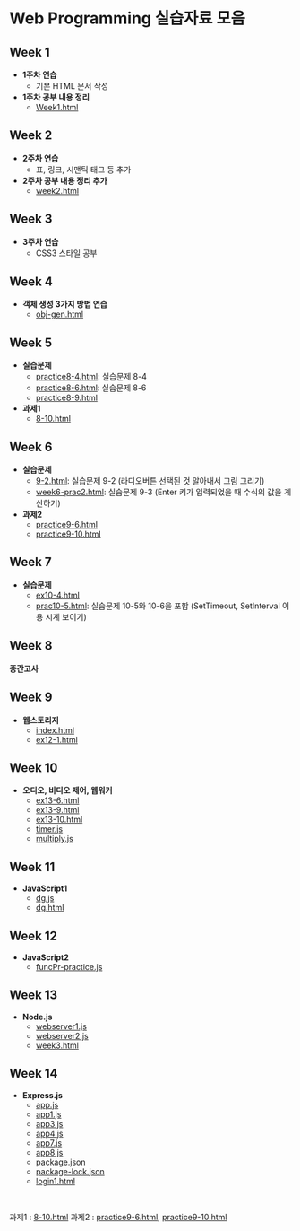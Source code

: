# Web Programming 실습자료 모음

## Week 1
- **1주차 연습**
  - 기본 HTML 문서 작성
- **1주차 공부 내용 정리**
  - [Week1.html](week1/Week1.html)

## Week 2
- **2주차 연습**
  - 표, 링크, 시맨틱 태그 등 추가
- **2주차 공부 내용 정리 추가**
  - [week2.html](week2/week2.html)

## Week 3
- **3주차 연습**
  - CSS3 스타일 공부

## Week 4
- **객체 생성 3가지 방법 연습**
  - [obj-gen.html](week4/obj-gen.html)
    
## Week 5
- **실습문제**
  - [practice8-4.html](week5/practice8-4.html): 실습문제 8-4
  - [practice8-6.html](week5/practice8-6.html): 실습문제 8-6
  - [practice8-9.html](week5/practice8-9.html)
- **과제1**
  - [8-10.html](week5/8-10.html)

## Week 6
- **실습문제**
  - [9-2.html](week6/9-2.html): 실습문제 9-2 (라디오버튼 선택된 것 알아내서 그림 그리기)
  - [week6-prac2.html](week6/week6-prac2.html): 실습문제 9-3 (Enter 키가 입력되었을 때 수식의 값을 계산하기)
- **과제2**
  - [practice9-6.html](week6/practice9-6.html)
  - [practice9-10.html](week6/practice9-10.html)

## Week 7
- **실습문제**
  - [ex10-4.html](week7/ex10-4.html)
  - [prac10-5.html](week7/prac10-5.html): 실습문제 10-5와 10-6을 포함 (SetTimeout, SetInterval 이용 시계 보이기)
 
## Week 8
 **중간고사**
 
## Week 9
- **웹스토리지**
  - [index.html](week9/index.html)
  - [ex12-1.html](week9/ex12-1.html)
  

## Week 10
- **오디오, 비디오 제어, 웹워커**
  - [ex13-6.html](week10/ex13-6.html)
  - [ex13-9.html](week10/ex13-9.html)
  - [ex13-10.html](week10/ex13-10.html)
  - [timer.js](week10/timer.js)
  - [multiply.js](week10/multiply.js)

## Week 11
- **JavaScript1**
  - [dg.js](week11/dg.js)
  - [dg.html](week11/dg.html)
  
## Week 12
- **JavaScript2**
  - [funcPr-practice.js](week12/funcPr-practice.js)

## Week 13
- **Node.js**
  - [webserver1.js](week13/webserver1.js)
  - [webserver2.js](week13/webserver2.js)
  - [week3.html](week13/week3.html)

## Week 14
- **Express.js**
  - [app.js](week14/app.js)
  - [app1.js](week14/app1.js)
  - [app3.js](week14/app3.js)
  - [app4.js](week14/app4.js)
  - [app7.js](week14/app7.js)
  - [app8.js](week14/app8.js)
  - [package.json](week14/package.json)
  - [package-lock.json](week14/package-lock.json)
  - [login1.html](week14/login1.html)

<br>

과제1 : [8-10.html](week5/8-10.html)
과제2 : [practice9-6.html](week6/practice9-6.html), [practice9-10.html](week6/practice9-10.html)
